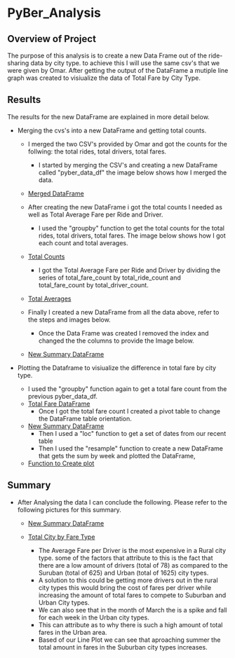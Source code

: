 # PyBer_Analysis

## Overview of Project
The purpose  of this analysis is to create a new Data Frame out of the ride-sharing data by city type.
to achieve this I will use the same csv's that we were given by Omar. After getting the output of the DataFrame
a mutiple line graph was created to visiualize the data of Total Fare by City Type.

## Results
The results for the new DataFrame are explained in more detail below. 

- Merging the cvs's into a new DataFrame and getting total counts. 
	* I merged the two CSV's provided by Omar and got the counts for the follwing: the total rides, total drivers, total fares. 
		- I started by merging the CSV's and creating a new DataFrame called "pyber_data_df" the image below shows how I merged the data.
	* [Merged DataFrame](Resources/NewPyber_dataframe.PNG)	
	
	* After creating the new DataFrame i got the total counts I needed as well as Total Average Fare per Ride and Driver.
		- I used the "groupby" function to get the total counts for the total rides, total drivers, total fares. The image below shows how I got 
		each count and total averages.
	* [Total Counts](Resources/Total_counts_F_D_R.PNG)	
	
		- I got the Total Average Fare per Ride and Driver by dividing the series of total_fare_count by total_ride_count and total_fare_count by total_driver_count.
	* [Total Averages](Resources/Total_averages.PNG)	
		
	* Finally I created a new DataFrame from all the data above, refer to the steps and images below.
		- Once the Data Frame was created I removed the index and changed the the columns to provide the Image below.
	* [New Summary DataFrame](Resources/new_sumary_DF.png)	
		

- Plotting the Dataframe to visiualize the difference in total fare by city type. 
	* I used the "groupby" function again to get a total fare count from the previous pyber_data_df. 
	* [Total Fare DataFrame](Resources/total_fare_DF.PNG)
		- Once I got the total fare count I created a pivot table to change the DataFrame table orientation.
	* [New Summary DataFrame](Resources/PivotofnewDF.PNG)		
		- Then I used a "loc" function to get a set of dates from our recent table
		- Then I used the "resample" function to create a new DataFrame that gets the sum by week and plotted the DataFrame,
	* [Function to Create plot](Resources/createplot.PNG)			

	
## Summary

- After Analysing the data I can conclude the following. Please refer to the following pictures for this summary.
	
	* [New Summary DataFrame](Resources/new_sumary_DF.png)	
	
	* [Total City by Fare Type](Analysis/PyBer_fare_summary.png)	
	
		- The Average Fare per Driver is the most expensive in a Rural city type. some of the factors that attribute to this is 
			the fact that there are a low amount of drivers (total of 78) as compared to the Suruban (total of 625) and Urban (total of 1625) city types. 
		- A solution to this could be getting more drivers out in the rural city types this would bring the cost of fares per driver while increasing
			the amount of total fares to compete to Suburban and Urban City types.
		- We can also see that in the month of March the is a spike and fall for each week in the Urban city types.
		- This can attribute as to why there is such a high amount of total fares in the Urban area.
		- Based of our Line Plot we can see that aproaching summer the total amount in fares in the Suburban city types increases.
	
		
